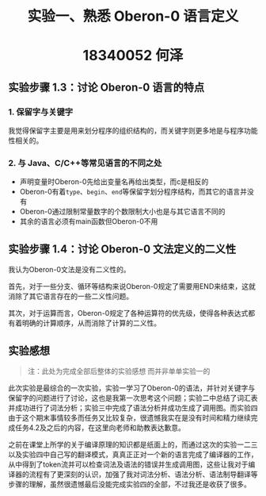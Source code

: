 <h1 align=center>实验一、熟悉 Oberon-0 语言定义</h1>

<h1 align=center>18340052  何泽</h1>

## 实验步骤 1.3：讨论 Oberon-0 语言的特点

### 1. 保留字与关键字

我觉得保留字主要是用来划分程序的组织结构的，而关键字则更多地是与程序功能性相关的。

### 2. 与 Java、C/C++等常见语言的不同之处

- 声明变量时Oberon-0先给出变量名再给出类型，而c是相反的
- Oberon-0有着`type`、`begin`、`end`等保留字划分程序结构，而其它的语言并没有
- Oberon-0通过限制常量数字的个数限制大小也是与其它语言不同的
- 其余的语言必须有main函数但Oberon-0不用

## 实验步骤 1.4：讨论 Oberon-0 文法定义的二义性

我认为Oberon-0文法是没有二义性的。

首先，对于一些分支、循环等结构来说Oberon-0规定了需要用END来结束，这就消除了其它语言存在的一些二义性问题。

其次，对于运算而言，Oberon-0规定了各种运算符的优先级，使得各种表达式都有着明确的计算顺序，从而消除了计算的二义性。









## 实验感想

> 注：此处为完成全部后整体的实验感想 而并非单单实验一的

此次实验是最综合的一次实验，实验一学习了Oberon-0的语法，并针对关键字与保留字的问题进行了讨论，这也是我第一次思考这个问题；实验二中总结了词汇表并成功进行了词法分析；实验三中完成了语法分析并成功生成了调用图。而实验四由于这个期末事情较多而任务又比较复杂，很遗憾我实在是没有时间和精力继续完成任务4.2及之后的内容，在这里向老师和助教表达歉意。

之前在课堂上所学的关于编译原理的知识都是纸面上的，而通过这次的实验一二三以及实验四中自己写的翻译模式，真真正正对一个新的语言完成了编译器的工作，从中得到了token流并可以检查词法及语法的错误并生成调用图，这些让我对于编译器的流程有了更深刻的认识，加强了我对词法分析、语法分析、语法制导翻译等步骤的理解，虽然很遗憾最后没能完成实验四的全部，不过我还是收获了很多。